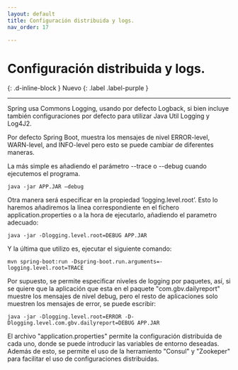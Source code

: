 ```yaml
---
layout: default
title: Configuración distribuida y logs.
nav_order: 17

---
```


# Configuración distribuida y logs.

{: .d-inline-block }
Nuevo
{: .label .label-purple }


---


Spring usa Commons Logging, usando por defecto Logback, si bien incluye también configuraciones por defecto para utilizar Java Util Logging y Log4J2.

Por defecto Spring Boot, muestra los mensajes de nivel ERROR-level, WARN-level, and INFO-level pero esto se puede cambiar de diferentes maneras.

La más simple es añadiendo el parámetro --trace o --debug cuando ejecutemos el programa.

```
java -jar APP.JAR –debug
```

Otra manera será especificar en la propiedad ‘logging.level.root’. Esto lo haremos añadiremos la línea correspondiente en el fichero application.properties o a la hora de ejecutarlo, añadiendo el parametro adecuado:

```
java -jar -Dlogging.level.root=DEBUG APP.JAR
```

Y la última que utilizo es, ejecutar el siguiente comando:

```
mvn spring-boot:run -Dspring-boot.run.arguments=-logging.level.root=TRACE
```

Por supuesto, se permite especificar niveles de logging por paquetes, así, si se quiere que la aplicación que esta en el paquete "com.gbv.dailyreport" muestre los mensajes de nivel debug, pero el resto de aplicaciones solo muestren los mensajes de error, se puede escribir:

```
java -jar -Dlogging.level.root=ERROR -D-Dlogging.level.com.gbv.dailyreport=DEBUG APP.JAR
```
El archivo "application.properties" permite la configuración distribuida de cada uno, donde se puede introducir las variables de entorno deseadas. Además de esto, se permite el uso de la herramiento "Consul" y "Zookeper" para facilitar el uso de configuraciones distribuidas.
